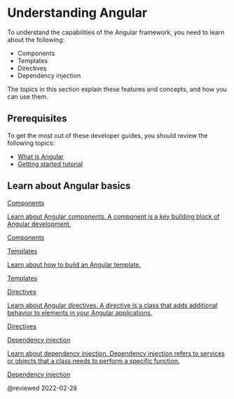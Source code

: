# Understanding Angular

To understand the capabilities of the Angular framework, you need to learn about the following:

* Components
* Templates
* Directives
* Dependency injection

The topics in this section explain these features and concepts, and how you can use them.

## Prerequisites

To get the most out of these developer guides, you should review the following topics:

* [What is Angular][AioGuideWhatIsAngular]
* [Getting started tutorial][AioStart]

## Learn about Angular basics

<div class="card-container">
  <a href="guide/component-overview" class="docs-card" title="Components">
    <section>Components</section>
    <p>Learn about Angular components. A component is a key building block of Angular development.</p>
    <p class="card-footer">Components</p>
  </a>
  <a href="guide/template-syntax" class="docs-card" title="Templates">
    <section>Templates</section>
    <p>Learn about how to build an Angular template.</p>
    <p class="card-footer">Templates</p>
  </a>
  <a href="guide/built-in-directives" class="docs-card" title="Directives">
    <section>Directives</section>
    <p>Learn about Angular directives. A directive is a class that adds additional behavior to elements in your Angular applications.</p>
    <p class="card-footer">Directives</p>
  </a>
  <a href="guide/dependency-injection" class="docs-card" title="Dependency injection">
    <section>Dependency injection</section>
    <p>Learn about dependency injection. Dependency injection refers to services or objects that a class needs to perform a specific function.</p>
    <p class="card-footer">Dependency injection</p>
  </a>
  <!-- <a href="guide/rendering-overview" class="docs-card" title="Angular service worker developer guide">
    <section>Rendering</section>
    <p>Learn how about server-side rendering and pre-rendering using Angular Universal.</p>
    <p class="card-footer">Angular Universal</p>
  </a> -->
</div>

<!-- links -->

[AioGuideWhatIsAngular]: guide/what-is-angular "What is Angular\? | Angular"

[AioStart]: start "Getting started with Angular | Angular"

<!-- external links -->

<!-- end links -->

@reviewed 2022-02-28
